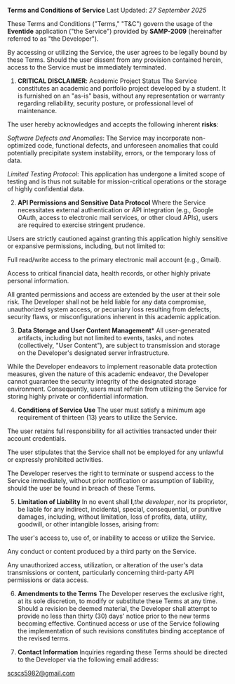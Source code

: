 **Terms and Conditions of Service**
Last Updated: *27 September 2025*

These Terms and Conditions ("Terms," "T&C") govern the usage of the **Eventide** application ("the Service") provided by **SAMP-2009** (hereinafter referred to as "the Developer").

By accessing or utilizing the Service, the user agrees to be legally bound by these Terms. Should the user dissent from any provision contained herein, access to the Service must be immediately terminated.

1. **CRITICAL DISCLAIMER**: Academic Project Status
The Service constitutes an academic and portfolio project developed by a student. It is furnished on an "as-is" basis, without any representation or warranty regarding reliability, security posture, or professional level of maintenance.

The user hereby acknowledges and accepts the following inherent **risks**:

*Software Defects and Anomalies*: The Service may incorporate non-optimized code, functional defects, and unforeseen anomalies that could potentially precipitate system instability, errors, or the temporary loss of data.

*Limited Testing Protocol*: This application has undergone a limited scope of testing and is thus not suitable for mission-critical operations or the storage of highly confidential data.

2. **API Permissions and Sensitive Data Protocol**
Where the Service necessitates external authentication or API integration (e.g., Google OAuth, access to electronic mail services, or other cloud APIs), users are required to exercise stringent prudence.

Users are strictly cautioned against granting this application highly sensitive or expansive permissions, including, but not limited to:

Full read/write access to the primary electronic mail account (e.g., Gmail).

Access to critical financial data, health records, or other highly private personal information.

All granted permissions and access are extended by the user at their sole risk. The Developer shall not be held liable for any data compromise, unauthorized system access, or pecuniary loss resulting from defects, security flaws, or misconfigurations inherent in this academic application.

3. **Data Storage and User Content Management***
All user-generated artifacts, including but not limited to events, tasks, and notes (collectively, "User Content"), are subject to transmission and storage on the Developer's designated server infrastructure.

While the Developer endeavors to implement reasonable data protection measures, given the nature of this academic endeavor, the Developer cannot guarantee the security integrity of the designated storage environment. Consequently, users must refrain from utilizing the Service for storing highly private or confidential information.

4. **Conditions of Service Use**
The user must satisfy a minimum age requirement of thirteen (13) years to utilize the Service.

The user retains full responsibility for all activities transacted under their account credentials.

The user stipulates that the Service shall not be employed for any unlawful or expressly prohibited activities.

The Developer reserves the right to terminate or suspend access to the Service immediately, without prior notification or assumption of liability, should the user be found in breach of these Terms.

5. **Limitation of Liability**
In no event shall **I**,*the developer*, nor its proprietor, be liable for any indirect, incidental, special, consequential, or punitive damages, including, without limitation, loss of profits, data, utility, goodwill, or other intangible losses, arising from:

The user's access to, use of, or inability to access or utilize the Service.

Any conduct or content produced by a third party on the Service.

Any unauthorized access, utilization, or alteration of the user's data transmissions or content, particularly concerning third-party API permissions or data access.

6. **Amendments to the Terms**
The Developer reserves the exclusive right, at its sole discretion, to modify or substitute these Terms at any time. Should a revision be deemed material, the Developer shall attempt to provide no less than thirty (30) days' notice prior to the new terms becoming effective. Continued access or use of the Service following the implementation of such revisions constitutes binding acceptance of the revised terms.

7. **Contact Information**
Inquiries regarding these Terms should be directed to the Developer via the following email address:

scscs5982@gmail.com